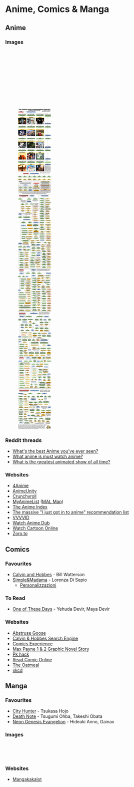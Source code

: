 # Anime, Comics & Manga

## Anime

### Images

<figure><img src="https://i.pinimg.com/564x/e8/46/d8/e846d8bc65a03be755e419fcd678fdfc.jpg" alt=""><figcaption></figcaption></figure>

<figure><img src="../.gitbook/assets/Anime Recommendation Chart for Beginners.png" alt=""><figcaption></figcaption></figure>

<figure><img src="https://www.99chan.org/a/src/132491646860.jpg" alt=""><figcaption></figcaption></figure>

<figure><img src="https://i.pinimg.com/564x/d6/5f/f2/d65ff29dc7d7e902240e64b54c8c4eca.jpg" alt=""><figcaption></figcaption></figure>

<figure><img src="https://i.imgur.com/rZP3tWT.jpeg" alt=""><figcaption></figcaption></figure>

<figure><img src="https://files.catbox.moe/niiza4.jpg" alt=""><figcaption></figcaption></figure>

<figure><img src="../.gitbook/assets/The Ultimate Anime Recommendation Flowchart.jpg" alt=""><figcaption></figcaption></figure>

### Reddit threads

* [What's the best Anime you've ever seen?](https://www.reddit.com/r/AskReddit/comments/wb6au0/whats_the_best_anime_youve_ever_seen/)
* [What anime is must watch anime?](https://www.reddit.com/r/AskReddit/comments/y2rqge/what_anime_is_must_watch_anime/)
* [What is the greatest animated show of all time?](https://www.reddit.com/r/AskReddit/comments/147bva7/what_is_the_greatest_animated_show_of_all_time/)

### Websites

* [4Anime](https://4anime.to/)
* [AnimeUnity](https://www.animeunity.tv/)
* [Crunchyroll](https://www.crunchyroll.com)
* [MyAnimeList](https://myanimelist.net/) ([MAL Map](https://www.malmap.net))
* [The Anime Index](https://piracy.moe/)
* [The massive "I just got in to anime" recommendation list](https://redditanime.fandom.com/wiki/The_massive_%22I_just_got_in_to_anime%22_recommendation_list)
* [VVVVID](https://www.vvvvid.it)
* [Watch Anime Dub](https://www.wcostream.com/)
* [Watch Cartoon Online](https://www.wcofun.com/)
* [Zoro.to](https://zoro.to/)

## Comics

### Favourites

* [Calvin and Hobbes](https://www.wikiwand.com/en/articles/Calvin_and_Hobbes) - Bill Watterson
* [Simple\&Madama](https://www.simplemadama.com/) - Lorenza Di Sepio
  * [Personalizzazioni](https://www.simplemadama.com/personalizza/)

### To Read

* [One of These Days](https://www.amazon.co.uk/One-Those-Days-Yehuda-Devir/dp/0593231430) - Yehuda Devir, Maya Devir

### Websites

* [Abstruse Goose](https://abstrusegoose.com/)
* [Calvin & Hobbes Search Engine](https://michaelyingling.com/random/calvin_and_hobbes/)
* [Comics Experience](https://comicsexperience.com/)
* [Max Payne 1 & 2 Graphic Novel Story](http://gldio.com/wrkz/max_payne/)
* [Pk hack](https://pkhack.altervista.org/)
* [Read Comic Online](https://readcomiconline.to/)
* [The Oatmeal](https://theoatmeal.com/)
* [xkcd](https://xkcd.com/)

## Manga

### Favourites

* [City Hunter](https://www.wikiwand.com/en/City_Hunter) - Tsukasa Hojo
* [Death Note](https://www.wikiwand.com/en/Death_Note) - Tsugumi Ohba, Takeshi Obata
* [Neon Genesis Evangelion](https://www.wikiwand.com/en/Neon_Genesis_Evangelion) - Hideaki Anno, Gainax

### Images

<figure><img src="https://i.pinimg.com/originals/83/70/9e/83709ef9a958a80b56ec4404dc9457b8.jpg" alt=""><figcaption></figcaption></figure>

<figure><img src="https://i.pinimg.com/736x/76/93/60/76936035ab5616813ed04bd46e297139.jpg" alt=""><figcaption></figcaption></figure>

### Websites

* [Mangakakalot](https://mangakakalot.com/)
